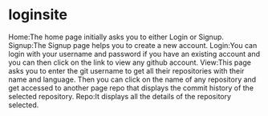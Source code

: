 # loginsite
Home:The home page initially asks you to either Login or Signup.
Signup:The Signup page helps you to create a new account.
Login:You can login with your username and password if you have an existing account and you can then click on the link to view any github account.
View:This page asks you to enter the git username to get all their repositories with their name and language.
Then you can click on the name of any repository and get accessed to another page repo that displays the commit history of the selected repository.
Repo:It displays all the details of the repository selected.
